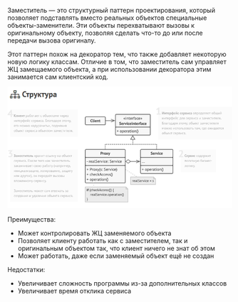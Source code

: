 Заместитель — это структурный паттерн проектирования, который позволяет подставлять вместо реальных объектов специальные объекты-заменители. Эти
объекты перехватывают вызовы к оригинальному объекту, позволяя сделать что-то до или после передачи вызова оригиналу.

Этот паттерн похож на декоратор тем, что также добавляет некоторую новую логику классам. Отличие в том, что заместитель сам управляет ЖЦ замещаемого
объекта, а при использовании декоратора этим занимается сам клиентский код.

![img.png](img.png)

Преимущества:

- Может контролировать ЖЦ заменяемого объекта
- Позволяет клиенту работать как с заместителем, так и оригинальным объектом так, что клиент ничего не знат об этом
- Может работать, даже если заменяемый объект ещё не создан

Недостатки:

- Увеличивает сложность программы из-за дополнительных классов
- Увеличивает время отклика сервиса

